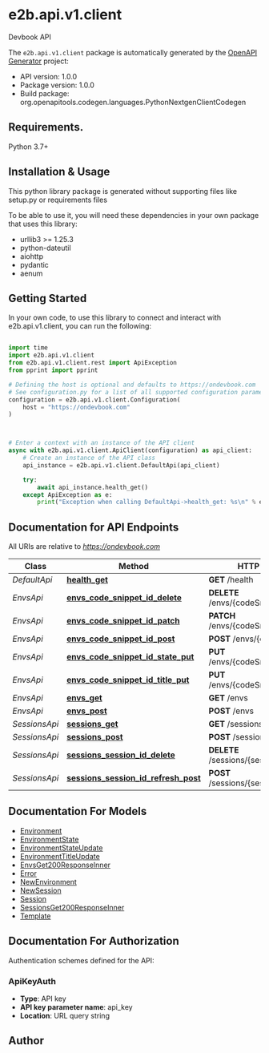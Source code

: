 # e2b.api.v1.client
Devbook API

The `e2b.api.v1.client` package is automatically generated by the [OpenAPI Generator](https://openapi-generator.tech) project:

- API version: 1.0.0
- Package version: 1.0.0
- Build package: org.openapitools.codegen.languages.PythonNextgenClientCodegen

## Requirements.

Python 3.7+

## Installation & Usage

This python library package is generated without supporting files like setup.py or requirements files

To be able to use it, you will need these dependencies in your own package that uses this library:

* urllib3 >= 1.25.3
* python-dateutil
* aiohttp
* pydantic
* aenum

## Getting Started

In your own code, to use this library to connect and interact with e2b.api.v1.client,
you can run the following:

```python

import time
import e2b.api.v1.client
from e2b.api.v1.client.rest import ApiException
from pprint import pprint

# Defining the host is optional and defaults to https://ondevbook.com
# See configuration.py for a list of all supported configuration parameters.
configuration = e2b.api.v1.client.Configuration(
    host = "https://ondevbook.com"
)



# Enter a context with an instance of the API client
async with e2b.api.v1.client.ApiClient(configuration) as api_client:
    # Create an instance of the API class
    api_instance = e2b.api.v1.client.DefaultApi(api_client)

    try:
        await api_instance.health_get()
    except ApiException as e:
        print("Exception when calling DefaultApi->health_get: %s\n" % e)

```

## Documentation for API Endpoints

All URIs are relative to *https://ondevbook.com*

Class | Method | HTTP request | Description
------------ | ------------- | ------------- | -------------
*DefaultApi* | [**health_get**](e2b/api/v1/client/docs/DefaultApi.md#health_get) | **GET** /health | 
*EnvsApi* | [**envs_code_snippet_id_delete**](e2b/api/v1/client/docs/EnvsApi.md#envs_code_snippet_id_delete) | **DELETE** /envs/{codeSnippetID} | 
*EnvsApi* | [**envs_code_snippet_id_patch**](e2b/api/v1/client/docs/EnvsApi.md#envs_code_snippet_id_patch) | **PATCH** /envs/{codeSnippetID} | 
*EnvsApi* | [**envs_code_snippet_id_post**](e2b/api/v1/client/docs/EnvsApi.md#envs_code_snippet_id_post) | **POST** /envs/{codeSnippetID} | 
*EnvsApi* | [**envs_code_snippet_id_state_put**](e2b/api/v1/client/docs/EnvsApi.md#envs_code_snippet_id_state_put) | **PUT** /envs/{codeSnippetID}/state | 
*EnvsApi* | [**envs_code_snippet_id_title_put**](e2b/api/v1/client/docs/EnvsApi.md#envs_code_snippet_id_title_put) | **PUT** /envs/{codeSnippetID}/title | 
*EnvsApi* | [**envs_get**](e2b/api/v1/client/docs/EnvsApi.md#envs_get) | **GET** /envs | 
*EnvsApi* | [**envs_post**](e2b/api/v1/client/docs/EnvsApi.md#envs_post) | **POST** /envs | 
*SessionsApi* | [**sessions_get**](e2b/api/v1/client/docs/SessionsApi.md#sessions_get) | **GET** /sessions | 
*SessionsApi* | [**sessions_post**](e2b/api/v1/client/docs/SessionsApi.md#sessions_post) | **POST** /sessions | 
*SessionsApi* | [**sessions_session_id_delete**](e2b/api/v1/client/docs/SessionsApi.md#sessions_session_id_delete) | **DELETE** /sessions/{sessionID} | 
*SessionsApi* | [**sessions_session_id_refresh_post**](e2b/api/v1/client/docs/SessionsApi.md#sessions_session_id_refresh_post) | **POST** /sessions/{sessionID}/refresh | 


## Documentation For Models

 - [Environment](e2b/api/v1/client/docs/Environment.md)
 - [EnvironmentState](e2b/api/v1/client/docs/EnvironmentState.md)
 - [EnvironmentStateUpdate](e2b/api/v1/client/docs/EnvironmentStateUpdate.md)
 - [EnvironmentTitleUpdate](e2b/api/v1/client/docs/EnvironmentTitleUpdate.md)
 - [EnvsGet200ResponseInner](e2b/api/v1/client/docs/EnvsGet200ResponseInner.md)
 - [Error](e2b/api/v1/client/docs/Error.md)
 - [NewEnvironment](e2b/api/v1/client/docs/NewEnvironment.md)
 - [NewSession](e2b/api/v1/client/docs/NewSession.md)
 - [Session](e2b/api/v1/client/docs/Session.md)
 - [SessionsGet200ResponseInner](e2b/api/v1/client/docs/SessionsGet200ResponseInner.md)
 - [Template](e2b/api/v1/client/docs/Template.md)


<a id="documentation-for-authorization"></a>
## Documentation For Authorization


Authentication schemes defined for the API:
<a id="ApiKeyAuth"></a>
### ApiKeyAuth

- **Type**: API key
- **API key parameter name**: api_key
- **Location**: URL query string


## Author




